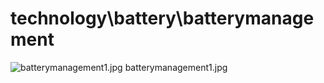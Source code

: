 <h1>technology\battery\batterymanagement</h1>
<div class="container text-center">
<div class="row">
<div class="col col-lg-2 col-6">
<img src="https://media.evkx.net/multimedia/technology/battery/batterymanagement/batterymanagement1_xst.jpg" class="img-thumbnail" alt="batterymanagement1.jpg">
batterymanagement1.jpg
</div>
</div>
</div>
